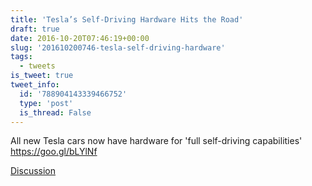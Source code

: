```yaml
---
title: 'Tesla’s Self-Driving Hardware Hits the Road'
draft: true
date: 2016-10-20T07:46:19+00:00
slug: '201610200746-tesla-self-driving-hardware'
tags:
  - tweets
is_tweet: true
tweet_info:
  id: '788904143339466752'
  type: 'post'
  is_thread: False
---
```




All new Tesla cars now have hardware for 'full self-driving capabilities' <https://goo.gl/bLYlNf>

[Discussion](https://x.com/sytelus/status/788904143339466752)
